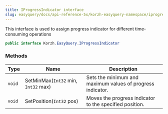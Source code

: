 ```yaml
---
title: IProgressIndicator interface
slug: easyquery/docs/api-reference-5x/korzh-easyquery-namespace/iprogressindicator-interface
---
```



This interface is used to assign progress indicator for different time-consuming operations
```csharp
public interface Korzh.EasyQuery.IProgressIndicator

```

### Methods

| Type | Name | Description | 
| --- | --- | --- | 
| `void` | SetMinMax(`Int32` min, `Int32` max) | Sets the minimum and maximum values of progress indicator. | 
| `void` | SetPosition(`Int32` pos) | Moves the progress indicator to the specified position. |